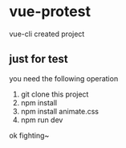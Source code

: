 # vue-protest
vue-cli created project
## just for test
you need the following operation 

1. git clone this project 
2. npm install 
3. npm install animate.css
4. npm run dev 

ok fighting~

